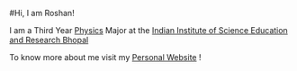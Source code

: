 #Hi, I am Roshan!

I am a Third Year [Physics](https://www.phy.iiserb.ac.in) Major at the [Indian Institute of Science Education and Research Bhopal](https://www.iiserb.ac.in)

To know more about me visit my [Personal Website](romeokilodelta.github.io) !
